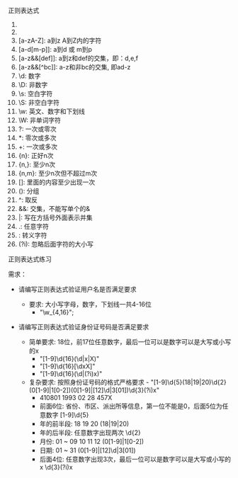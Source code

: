 正则表达式

1. [abc]: 只能是a,b,c
2. [^abc]: 除了a,b,c之外的任何字符
3. [a-zA-Z]: a到z A到Z内的字符
4. [a-d[m-p]]: a到d 或 m到p
5. [a-z&&[def]]: a到z和def的交集，即：d,e,f
6. [a-z&&[^bc]]: a-z和非bc的交集, 即ad-z
8. \d: 数字
9. \D: 非数字
10. \s: 空白字符
11. \S: 非空白字符
12. \w: 英文、数字和下划线
13. \W: 非单词字符
14. ?: 一次或零次
15. *: 零次或多次
16. +: 一次或多次
17. {n}: 正好n次
18. {n,}: 至少n次
19. {n,m}: 至少n次但不超过m次
20. []: 里面的内容至少出现一次
21. (): 分组
22. ^: 取反
23. &&: 交集，不能写单个的&
24. |: 写在方括号外面表示并集
25. .: 任意字符
26. \: 转义字符
27. (?i): 忽略后面字符的大小写


正则表达式练习

需求：

- 请编写正则表达式验证用户名是否满足要求
	- 要求: 大小写字母，数字，下划线一共4-16位 
		- "\\w_{4,16}";
	
	
- 请编写正则表达式验证身份证号码是否满足要求
	- 简单要求: 18位，前17位任意数字，最后一位可以是数字可以是大写或小写的x
		- "[1-9]\\d{16}(\\d|x|X)" 
		- "[1-9]\\d{16}[\\dxX]"
		- "[1-9]\\d{16}(\\d|(?i)x)"
	- 复杂要求: 按照身份证号码的格式严格要求 - "[1-9]\\d{5}(18|19|20)\\d{2}(0[1-9]|1[0-2])(0[1-9]|[12]\\d|3[01])\\d{3}(?i)x"
		- 410801 1993 02 28 457X 
		- 前面6位: 省份、市区、派出所等信息，第一位不能是0，后面5位为任意数字 [1-9]\\d{5}
		- 年的前半段: 18 19 20 (18|19|20)
		- 年的后半段: 任意数字出现两次 \\d{2}
		- 月份: 01 ~ 09 10 11 12 (0[1-9]|1[0-2])
		- 日期: 01 ~ 31 (0[1-9]|[12]\\d|3[01])
		- 后面4位: 任意数字出现3次，最后一位可以是数字可以是大写或小写的x \\d{3}(?i)x
		